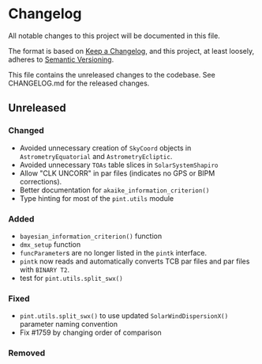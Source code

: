 # Changelog
All notable changes to this project will be documented in this file.

The format is based on [Keep a Changelog](https://keepachangelog.com/en/1.0.0/),
and this project, at least loosely, adheres to [Semantic Versioning](https://semver.org/spec/v2.0.0.html).

This file contains the unreleased changes to the codebase. See CHANGELOG.md for
the released changes.

## Unreleased
### Changed
- Avoided unnecessary creation of `SkyCoord` objects in `AstrometryEquatorial` and `AstrometryEcliptic`.
- Avoided unnecessary `TOAs` table slices in `SolarSystemShapiro`
- Allow "CLK UNCORR" in par files (indicates no GPS or BIPM corrections). 
- Better documentation for `akaike_information_criterion()`
- Type hinting for most of the `pint.utils` module
### Added
- `bayesian_information_criterion()` function 
- `dmx_setup` function
- `funcParameter`s are no longer listed in the `pintk` interface.
- `pintk` now reads and automatically converts TCB par files and par files with `BINARY T2`.
- test for `pint.utils.split_swx()` 
### Fixed
- `pint.utils.split_swx()` to use updated `SolarWindDispersionX()` parameter naming convention 
- Fix #1759 by changing order of comparison
### Removed
